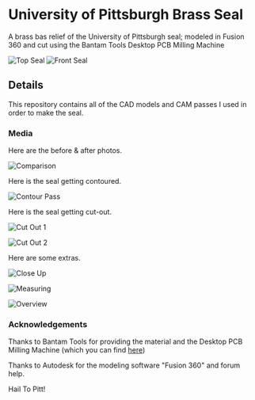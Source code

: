 # University of Pittsburgh Brass Seal
A brass bas relief of the University of Pittsburgh seal; modeled in Fusion 360
and cut using the Bantam Tools Desktop PCB Milling Machine

![Top Seal](photos/top-seal.jpg?raw=true "Pitt Seal")
![Front Seal](photos/front-seal.jpg?raw=true "Pitt Seal")

## Details
This repository contains all of the CAD models and CAM passes I used in order
to make the seal.

### Media

Here are the before & after photos.

![Comparison](photos/comparison.jpg?raw=true "Pitt Seal")

Here is the seal getting contoured.

![Contour Pass](photos/contour-pass.JPG?raw=true "Pitt Seal")

Here is the seal getting cut-out.

![Cut Out 1](photos/cut-out-1.JPG?raw=true "Pitt Seal")

![Cut Out 2](photos/cut-out-2.JPG?raw=true "Pitt Seal")

Here are some extras.

![Close Up](photos/close-up.JPG?raw=true "Pitt Seal")

![Measuring](photos/using-dialtest-indicator.jpg?raw=true "Pitt Seal")

![Overview](photos/overview.jpg?raw=true "Pitt Seal")

### Acknowledgements

Thanks to Bantam Tools for providing the material and the Desktop PCB Milling
Machine (which you can find [here](https://www.bantamtools.com/pages/products))

Thanks to Autodesk for the modeling software "Fusion 360" and forum help.

Hail To Pitt!
